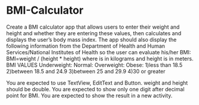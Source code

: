 # BMI-Calculator

Create a BMI calculator app that allows users to enter their weight and height and
whether they are entering these values, then calculates and displays the user’s body mass
index. The app should also display the following information from the Department of
Health and Human Services/National Institutes of Health so the user can evaluate his/her
BMI:
BMI=weight / (height * height)
where is in kilograms and height is in meters.
BMI VALUES
Underweight:
Normal:
Overweight:
Obese:
1)less than 18.5
2)between 18.5 and 24.9
3)between 25 and 29.9
4)30 or greater

You are expected to use TextView, EditText and Button.
weight and height should be double.
You are expected to show only one digit after decimal point for BMI.
You are expected to show the result in a new activity.

